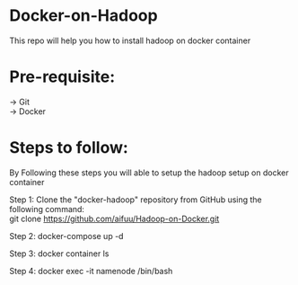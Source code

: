 # Docker-on-Hadoop
 This repo will help you how to install hadoop on docker container

# Pre-requisite:
                                                                          
-> Git                                                                                  
-> Docker

# Steps to follow:
By Following these steps you will able to setup the hadoop setup on docker container                                    
                                                                                                                      
Step 1: Clone the "docker-hadoop" repository from GitHub using the following command:                                   
git clone https://github.com/aifuu/Hadoop-on-Docker.git

Step 2: 
docker-compose up -d

Step 3: 
docker container ls

Step 4:
docker exec -it namenode /bin/bash
